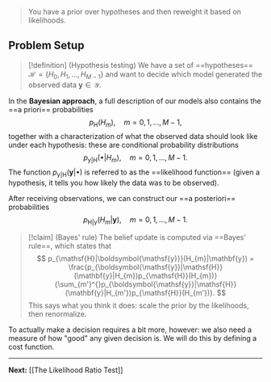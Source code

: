 > You have a prior over hypotheses and then reweight it based on likelihoods.
## Problem Setup

> [!definition] (Hypothesis testing)
> We have a set of ==hypotheses== $\mathcal{H}=\{ H_{0},H_{1},\dots,H_{M-1} \}$ and want to decide which model generated the observed data $\mathbf{y}\in \mathcal{Y}$.

In the **Bayesian approach**, a full description of our models also contains the ==a priori== probabilities
$$
p_{\mathsf{H}}(H_{m}),\quad m=0,1,\dots,M-1,
$$
together with a characterization of what the observed data should look like under each hypothesis: these are conditional probability distributions
$$
p_{\boldsymbol{\mathsf{y}}|\mathsf{H}}(\bullet|H_{m}),\quad m=0,1,\dots,M-1.
$$
The function $p_{\boldsymbol{\mathsf{y}}|\mathsf{H}}(\mathbf{y}|\bullet)$ is referred to as the ==likelihood function== (given a hypothesis, it tells you how likely the data was to be observed).

After receiving observations, we can construct our ==a posteriori== probabilities
$$
p_{\mathsf{H}|\boldsymbol{\mathsf{y}}}(H_{m}|\mathbf{y}),\quad m=0,1,\dots,M-1.
$$

> [!claim] (Bayes' rule)
> The belief update is computed via ==Bayes' rule==, which states that
> $$
> p_{\mathsf{H}|\boldsymbol{\mathsf{y}}}(H_{m}|\mathbf{y})
> = \frac{p_{\boldsymbol{\mathsf{y}}|\mathsf{H}}(\mathbf{y}|H_{m})p_{\mathsf{H}}(H_{m})}
> {\sum_{m'}^{}p_{\boldsymbol{\mathsf{y}}|\mathsf{H}}(\mathbf{y}|H_{m'})p_{\mathsf{H}}(H_{m'})}.
> $$
> This says what you think it does: scale the prior by the likelihoods, then renormalize.

To actually make a decision requires a bit more, however: we also need a measure of how "good" any given decision is. We will do this by defining a cost function.

---

**Next:** [[The Likelihood Ratio Test]]